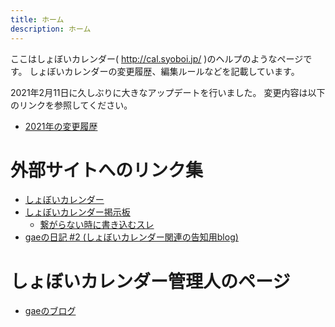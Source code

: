 ```yaml
---
title: ホーム
description: ホーム
---
```


ここはしょぼいカレンダー( <a href="http://cal.syoboi.jp/" rel="nofollow">http://cal.syoboi.jp/</a> )のヘルプのようなページです。
しょぼいカレンダーの変更履歴、編集ルールなどを記載しています。


2021年2月11日に久しぶりに大きなアップデートを行いました。
変更内容は以下のリンクを参照してください。
- [2021年の変更履歴](history/2021)

# 外部サイトへのリンク集

- [しょぼいカレンダー](http://cal.syoboi.jp/)
- [しょぼいカレンダー掲示板](http://jbbs.livedoor.jp/anime/3083/)
    - [繋がらない時に書き込むスレ](http://jbbs.livedoor.jp/bbs/read.cgi/anime/3083/1127574057/l50)
- [gaeの日記 #2 (しょぼいカレンダー関連の告知用blog)](http://syobocal.g.hatena.ne.jp/gae/)

# しょぼいカレンダー管理人のページ

- [gaeのブログ](https://gae.hatenablog.com/)
